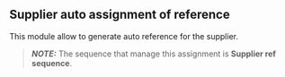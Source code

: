 Supplier auto assignment of reference
---------------------------------------
This module allow to generate auto reference for the supplier.

> **_NOTE:_** The sequence that manage this assignment is __Supplier ref sequence__.

